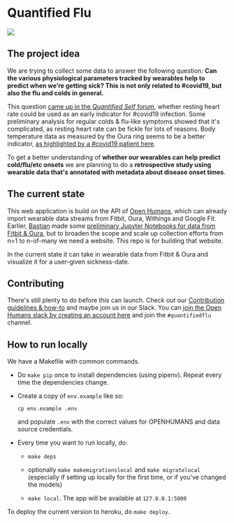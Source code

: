# Quantified Flu

![](/static/img/example_graph.png)

## The project idea

We are trying to collect some data to answer the following question: **Can the various physiological parameters tracked by wearables help to predict when we’re getting sick? This is not only related to #covid19, but also the flu and colds in general.**

This question [came up in the *Quantified Self* forum](https://forum.quantifiedself.com/t/using-resting-heart-rate-for-early-warning-of-coronavirus-infection/7864/16), whether resting heart rate could be used as an early indicator for #covid19 infection. Some preliminary analysis for regular colds & flu-like symptoms showed that it's complicated, as resting heart rate can be fickle for lots of reasons. Body temperature data as measured by the Oura ring seems to be a better indicator, [as highlighted by a #covid19 patient here](https://perjantaikokki.fi/2020/03/14/greetings-from-a-corona-positive-patient-from-quarantine/).

To get a better understanding of **whether our wearables can help predict cold/flu/etc onsets** we are planning to do a **retrospective study using wearable data that's annotated with metadata about disease onset times**.

## The current state

This web application is build on the API of [Open Humans](https://www.openhumans.org), which can already import wearable data streams from Fitbit, Oura, Withings and Google Fit. Earlier, [Bastian](github.com/gedankenstuecke/) made some [preliminary Jupyter Notebooks for data from Fitbit & Oura](https://exploratory.openhumans.org/search/?search_term=quantifiedflu&search_field=tags), but to broaden the scope and scale up collection efforts from n=1 to n-of-many we need a website. This repo is for building that website.

In the current state it can take in wearable data from Fitbit & Oura and visualize it for a user-given sickness-date.

## Contributing

There's still plenty to do before this can launch. Check out our [Contribution guidelines & how-to](/CONTRIBUTING.md) and maybe join us in our Slack. You can [join the Open Humans slack by creating an account here](http://slackin.openhumans.org/) and join the `#quantifiedflu` channel.

## How to run locally

We have a Makefile with common commands.

- Do `make pip` once to install dependencies (using pipenv). Repeat every time the dependencies change.

- Create a copy of `env.example` like so:

    `cp env.example .env`

    and populate `.env` with the correct values for OPENHUMANS and data source credentials.

- Every time you want to run locally, do:
    - `make deps`

    - optionally `make makemigrationslocal` and `make migratelocal` (especially if setting up locally for the first time, or if you've changed the models)

    - `make local`. The app will be available at `127.0.0.1:5000`

To deploy the current version to heroku, do `make deploy`.